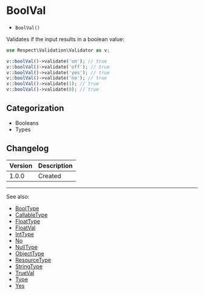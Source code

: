 # BoolVal

- `BoolVal()`

Validates if the input results in a boolean value:

```php
use Respect\Validation\Validator as v;

v::boolVal()->validate('on'); // true
v::boolVal()->validate('off'); // true
v::boolVal()->validate('yes'); // true
v::boolVal()->validate('no'); // true
v::boolVal()->validate(1); // true
v::boolVal()->validate(0); // true
```

## Categorization

- Booleans
- Types

## Changelog

Version | Description
--------|-------------
  1.0.0 | Created

***
See also:

- [BoolType](BoolType.md)
- [CallableType](CallableType.md)
- [FloatType](FloatType.md)
- [FloatVal](FloatVal.md)
- [IntType](IntType.md)
- [No](No.md)
- [NullType](NullType.md)
- [ObjectType](ObjectType.md)
- [ResourceType](ResourceType.md)
- [StringType](StringType.md)
- [TrueVal](TrueVal.md)
- [Type](Type.md)
- [Yes](Yes.md)
